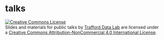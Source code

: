# talks


<a rel="license" href="http://creativecommons.org/licenses/by-nc/4.0/"><img alt="Creative Commons License" style="border-width:0" src="https://i.creativecommons.org/l/by-nc/4.0/88x31.png" /></a><br /><span xmlns:dct="http://purl.org/dc/terms/" property="dct:title">Slides and materials for public talks</span> by <a xmlns:cc="http://creativecommons.org/ns#" href="https://github.com/jennybc/happy-git-with-r" property="cc:attributionName" rel="cc:attributionURL">Trafford Data Lab</a> are licensed under a <a rel="license" href="http://creativecommons.org/licenses/by-nc/4.0/">Creative Commons Attribution-NonCommercial 4.0 International License</a>.
